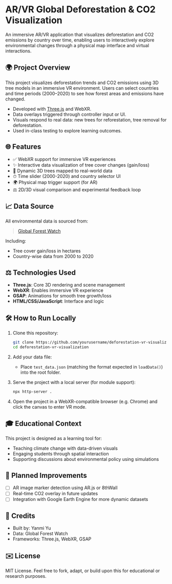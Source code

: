 # AR/VR Global Deforestation & CO2 Visualization

An immersive AR/VR application that visualizes deforestation and CO2 emissions by country over time, enabling users to interactively explore environmental changes through a physical map interface and virtual interactions.

## 🌍 Project Overview

This project visualizes deforestation trends and CO2 emissions using 3D tree models in an immersive VR environment. Users can select countries and time periods (2000–2020) to see how forest areas and emissions have changed.

- Developed with [Three.js](https://threejs.org/) and WebXR.
- Data overlays triggered through controller input or UI.
- Visuals respond to real data: new trees for reforestation, tree removal for deforestation.
- Used in-class testing to explore learning outcomes.

## 🌐 Features

- ✅ WebXR support for immersive VR experiences
- ✨ Interactive data visualization of tree cover changes (gain/loss)
- 🌳 Dynamic 3D trees mapped to real-world data
- ⏱ Time slider (2000-2020) and country selector UI
- 🌍 Physical map trigger support (for AR)
- ⚖️ 2D/3D visual comparison and experimental feedback loop

## 📈 Data Source

All environmental data is sourced from:

> [Global Forest Watch](https://www.globalforestwatch.org)

Including:
- Tree cover gain/loss in hectares
- Country-wise data from 2000 to 2020

## ⚖️ Technologies Used

- **Three.js**: Core 3D rendering and scene management
- **WebXR**: Enables immersive VR experience
- **GSAP**: Animations for smooth tree growth/loss
- **HTML/CSS/JavaScript**: Interface and logic

## 🛠️ How to Run Locally

1. Clone this repository:
   ```bash
   git clone https://github.com/yourusername/deforestation-vr-visualization.git
   cd deforestation-vr-visualization
   ```
2. Add your data file:
   - Place `test_data.json` (matching the format expected in `loadData()`) into the root folder.

3. Serve the project with a local server (for module support):
   ```bash
   npx http-server .
   ```
4. Open the project in a WebXR-compatible browser (e.g. Chrome) and click the canvas to enter VR mode.

## 🎓 Educational Context

This project is designed as a learning tool for:
- Teaching climate change with data-driven visuals
- Engaging students through spatial interaction
- Supporting discussions about environmental policy using simulations

## 🔄 Planned Improvements
- [ ] AR image marker detection using AR.js or 8thWall
- [ ] Real-time CO2 overlay in future updates
- [ ] Integration with Google Earth Engine for more dynamic datasets

## 🚀 Credits
- Built by: Yanmi Yu
- Data: Global Forest Watch
- Frameworks: Three.js, WebXR, GSAP

## ✉️ License
MIT License. Feel free to fork, adapt, or build upon this for educational or research purposes.

